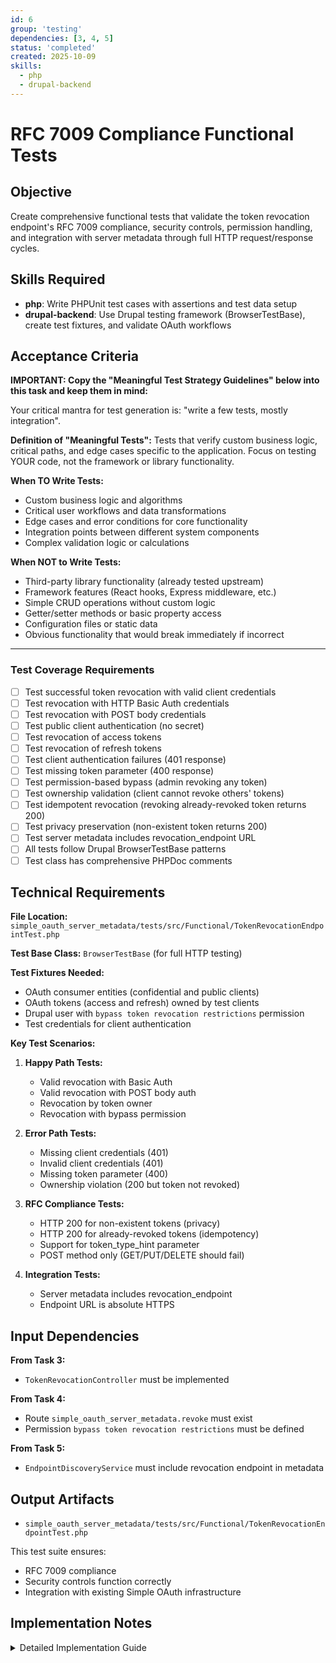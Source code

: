 ```yaml
---
id: 6
group: 'testing'
dependencies: [3, 4, 5]
status: 'completed'
created: 2025-10-09
skills:
  - php
  - drupal-backend
---
```


# RFC 7009 Compliance Functional Tests

## Objective

Create comprehensive functional tests that validate the token revocation endpoint's RFC 7009 compliance, security controls, permission handling, and integration with server metadata through full HTTP request/response cycles.

## Skills Required

- **php**: Write PHPUnit test cases with assertions and test data setup
- **drupal-backend**: Use Drupal testing framework (BrowserTestBase), create test fixtures, and validate OAuth workflows

## Acceptance Criteria

**IMPORTANT: Copy the "Meaningful Test Strategy Guidelines" below into this task and keep them in mind:**

Your critical mantra for test generation is: "write a few tests, mostly integration".

**Definition of "Meaningful Tests":**
Tests that verify custom business logic, critical paths, and edge cases specific to the application. Focus on testing YOUR code, not the framework or library functionality.

**When TO Write Tests:**

- Custom business logic and algorithms
- Critical user workflows and data transformations
- Edge cases and error conditions for core functionality
- Integration points between different system components
- Complex validation logic or calculations

**When NOT to Write Tests:**

- Third-party library functionality (already tested upstream)
- Framework features (React hooks, Express middleware, etc.)
- Simple CRUD operations without custom logic
- Getter/setter methods or basic property access
- Configuration files or static data
- Obvious functionality that would break immediately if incorrect

---

### Test Coverage Requirements

- [ ] Test successful token revocation with valid client credentials
- [ ] Test revocation with HTTP Basic Auth credentials
- [ ] Test revocation with POST body credentials
- [ ] Test public client authentication (no secret)
- [ ] Test revocation of access tokens
- [ ] Test revocation of refresh tokens
- [ ] Test client authentication failures (401 response)
- [ ] Test missing token parameter (400 response)
- [ ] Test permission-based bypass (admin revoking any token)
- [ ] Test ownership validation (client cannot revoke others' tokens)
- [ ] Test idempotent revocation (revoking already-revoked token returns 200)
- [ ] Test privacy preservation (non-existent token returns 200)
- [ ] Test server metadata includes revocation_endpoint URL
- [ ] All tests follow Drupal BrowserTestBase patterns
- [ ] Test class has comprehensive PHPDoc comments

## Technical Requirements

**File Location:** `simple_oauth_server_metadata/tests/src/Functional/TokenRevocationEndpointTest.php`

**Test Base Class:** `BrowserTestBase` (for full HTTP testing)

**Test Fixtures Needed:**

- OAuth consumer entities (confidential and public clients)
- OAuth tokens (access and refresh) owned by test clients
- Drupal user with `bypass token revocation restrictions` permission
- Test credentials for client authentication

**Key Test Scenarios:**

1. **Happy Path Tests:**
   - Valid revocation with Basic Auth
   - Valid revocation with POST body auth
   - Revocation by token owner
   - Revocation with bypass permission

2. **Error Path Tests:**
   - Missing client credentials (401)
   - Invalid client credentials (401)
   - Missing token parameter (400)
   - Ownership violation (200 but token not revoked)

3. **RFC Compliance Tests:**
   - HTTP 200 for non-existent tokens (privacy)
   - HTTP 200 for already-revoked tokens (idempotency)
   - Support for token_type_hint parameter
   - POST method only (GET/PUT/DELETE should fail)

4. **Integration Tests:**
   - Server metadata includes revocation_endpoint
   - Endpoint URL is absolute HTTPS

## Input Dependencies

**From Task 3:**

- `TokenRevocationController` must be implemented

**From Task 4:**

- Route `simple_oauth_server_metadata.revoke` must exist
- Permission `bypass token revocation restrictions` must be defined

**From Task 5:**

- `EndpointDiscoveryService` must include revocation endpoint in metadata

## Output Artifacts

- `simple_oauth_server_metadata/tests/src/Functional/TokenRevocationEndpointTest.php`

This test suite ensures:

- RFC 7009 compliance
- Security controls function correctly
- Integration with existing Simple OAuth infrastructure

## Implementation Notes

<details>
<summary>Detailed Implementation Guide</summary>

### Test Class Structure

```php
<?php

declare(strict_types=1);

namespace Drupal\Tests\simple_oauth_server_metadata\Functional;

use Drupal\Tests\BrowserTestBase;
use Drupal\consumer\Entity\Consumer;
use Drupal\simple_oauth\Entity\Oauth2Token;

/**
 * Tests the OAuth 2.0 token revocation endpoint (RFC 7009).
 *
 * @group simple_oauth_server_metadata
 */
final class TokenRevocationEndpointTest extends BrowserTestBase {

  protected static $modules = [
    'simple_oauth',
    'simple_oauth_server_metadata',
    'serialization',
  ];

  protected $defaultTheme = 'stark';

  private Consumer $testClient;
  private Oauth2Token $testToken;

  protected function setUp(): void {
    parent::setUp();
    // Create test fixtures
  }

  /**
   * Tests successful token revocation with Basic Auth.
   */
  public function testSuccessfulRevocationWithBasicAuth(): void {
    // Test implementation
  }

  // ... more test methods
}
```

### Creating Test Fixtures

```php
protected function setUp(): void {
  parent::setUp();

  // Create a test OAuth client (consumer)
  $this->testClient = Consumer::create([
    'label' => 'Test Client',
    'client_id' => 'test_client_id',
    'secret' => 'test_client_secret',
    'is_default' => FALSE,
    'confidential' => TRUE,
  ]);
  $this->testClient->save();

  // Create a test access token owned by this client
  $this->testToken = Oauth2Token::create([
    'auth_user_id' => $this->rootUser->id(),
    'client' => $this->testClient,
    'value' => 'test_token_value',
    'scopes' => [],
    'expire' => time() + 3600,
  ]);
  $this->testToken->save();
}
```

### Test: Successful Revocation with Basic Auth

```php
public function testSuccessfulRevocationWithBasicAuth(): void {
  $credentials = base64_encode('test_client_id:test_client_secret');

  $response = $this->drupalPost('/oauth/revoke', [
    'token' => 'test_token_value',
  ], [
    'headers' => [
      'Authorization' => 'Basic ' . $credentials,
    ],
  ]);

  $this->assertEquals(200, $response->getStatusCode());

  // Verify token was actually revoked
  $this->testToken = $this->reloadEntity($this->testToken);
  $this->assertTrue($this->testToken->isRevoked());
}
```

### Test: Authentication Failure

```php
public function testAuthenticationFailure(): void {
  $response = $this->drupalPost('/oauth/revoke', [
    'token' => 'test_token_value',
  ], [
    'headers' => [
      'Authorization' => 'Basic ' . base64_encode('invalid:credentials'),
    ],
  ]);

  $this->assertEquals(401, $response->getStatusCode());

  // Verify token was NOT revoked
  $this->testToken = $this->reloadEntity($this->testToken);
  $this->assertFalse($this->testToken->isRevoked());
}
```

### Test: Missing Token Parameter

```php
public function testMissingTokenParameter(): void {
  $credentials = base64_encode('test_client_id:test_client_secret');

  $response = $this->drupalPost('/oauth/revoke', [], [
    'headers' => [
      'Authorization' => 'Basic ' . $credentials,
    ],
  ]);

  $this->assertEquals(400, $response->getStatusCode());

  $data = json_decode($response->getBody(), TRUE);
  $this->assertEquals('invalid_request', $data['error']);
}
```

### Test: Privacy Preservation (Non-existent Token)

```php
public function testNonExistentTokenReturnsSuccess(): void {
  $credentials = base64_encode('test_client_id:test_client_secret');

  $response = $this->drupalPost('/oauth/revoke', [
    'token' => 'nonexistent_token_value',
  ], [
    'headers' => [
      'Authorization' => 'Basic ' . $credentials,
    ],
  ]);

  // RFC 7009: Should return 200 even for non-existent tokens (privacy)
  $this->assertEquals(200, $response->getStatusCode());
}
```

### Test: Bypass Permission

```php
public function testBypassPermissionAllowsRevokingAnyToken(): void {
  // Create another client and token
  $otherClient = Consumer::create([
    'label' => 'Other Client',
    'client_id' => 'other_client_id',
    'secret' => 'other_client_secret',
    'confidential' => TRUE,
  ]);
  $otherClient->save();

  $otherToken = Oauth2Token::create([
    'auth_user_id' => $this->rootUser->id(),
    'client' => $otherClient,
    'value' => 'other_token_value',
    'scopes' => [],
    'expire' => time() + 3600,
  ]);
  $otherToken->save();

  // Grant bypass permission to a user
  $adminUser = $this->createUser(['bypass token revocation restrictions']);
  $this->drupalLogin($adminUser);

  // testClient tries to revoke otherClient's token
  $credentials = base64_encode('test_client_id:test_client_secret');

  $response = $this->drupalPost('/oauth/revoke', [
    'token' => 'other_token_value',
  ], [
    'headers' => [
      'Authorization' => 'Basic ' . $credentials,
    ],
  ]);

  $this->assertEquals(200, $response->getStatusCode());

  // Verify token WAS revoked (because of bypass permission)
  $otherToken = $this->reloadEntity($otherToken);
  $this->assertTrue($otherToken->isRevoked());
}
```

### Test: Ownership Validation

```php
public function testOwnershipValidationPreventsUnauthorizedRevocation(): void {
  // Create another client and token
  $otherClient = Consumer::create([
    'label' => 'Other Client',
    'client_id' => 'other_client_id',
    'secret' => 'other_client_secret',
    'confidential' => TRUE,
  ]);
  $otherClient->save();

  $otherToken = Oauth2Token::create([
    'auth_user_id' => $this->rootUser->id(),
    'client' => $otherClient,
    'value' => 'other_token_value',
    'scopes' => [],
    'expire' => time() + 3600,
  ]);
  $otherToken->save();

  // testClient tries to revoke otherClient's token (no bypass permission)
  $credentials = base64_encode('test_client_id:test_client_secret');

  $response = $this->drupalPost('/oauth/revoke', [
    'token' => 'other_token_value',
  ], [
    'headers' => [
      'Authorization' => 'Basic ' . $credentials,
    ],
  ]);

  // RFC 7009: Return 200 (don't reveal ownership failure)
  $this->assertEquals(200, $response->getStatusCode());

  // Verify token was NOT revoked
  $otherToken = $this->reloadEntity($otherToken);
  $this->assertFalse($otherToken->isRevoked());
}
```

### Test: Server Metadata Integration

```php
public function testServerMetadataIncludesRevocationEndpoint(): void {
  $response = $this->drupalGet('/.well-known/oauth-authorization-server');
  $this->assertEquals(200, $response->getStatusCode());

  $metadata = json_decode($response->getBody(), TRUE);

  $this->assertArrayHasKey('revocation_endpoint', $metadata);
  $this->assertStringContainsString('/oauth/revoke', $metadata['revocation_endpoint']);

  // Verify it's an absolute URL
  $this->assertStringStartsWith('http', $metadata['revocation_endpoint']);
}
```

### Test: Idempotent Revocation

```php
public function testIdempotentRevocation(): void {
  $credentials = base64_encode('test_client_id:test_client_secret');

  // First revocation
  $response1 = $this->drupalPost('/oauth/revoke', [
    'token' => 'test_token_value',
  ], [
    'headers' => [
      'Authorization' => 'Basic ' . $credentials,
    ],
  ]);
  $this->assertEquals(200, $response1->getStatusCode());

  // Second revocation (same token)
  $response2 = $this->drupalPost('/oauth/revoke', [
    'token' => 'test_token_value',
  ], [
    'headers' => [
      'Authorization' => 'Basic ' . $credentials,
    ],
  ]);
  $this->assertEquals(200, $response2->getStatusCode());

  // Token should still be revoked
  $this->testToken = $this->reloadEntity($this->testToken);
  $this->assertTrue($this->testToken->isRevoked());
}
```

### Test: Refresh Token Revocation

```php
public function testRefreshTokenRevocation(): void {
  // Create a refresh token
  $refreshToken = Oauth2RefreshToken::create([
    'auth_user_id' => $this->rootUser->id(),
    'client' => $this->testClient,
    'value' => 'test_refresh_token',
    'scopes' => [],
    'expire' => time() + 7200,
  ]);
  $refreshToken->save();

  $credentials = base64_encode('test_client_id:test_client_secret');

  $response = $this->drupalPost('/oauth/revoke', [
    'token' => 'test_refresh_token',
    'token_type_hint' => 'refresh_token',
  ], [
    'headers' => [
      'Authorization' => 'Basic ' . $credentials,
    ],
  ]);

  $this->assertEquals(200, $response->getStatusCode());

  // Verify refresh token was revoked
  $refreshToken = $this->reloadEntity($refreshToken);
  $this->assertTrue($refreshToken->isRevoked());
}
```

### Running the Tests

```bash
# Run all tests for the module
cd /var/www/html && vendor/bin/phpunit web/modules/contrib/simple_oauth_21/modules/simple_oauth_server_metadata/tests

# Run specific test class
vendor/bin/phpunit web/modules/contrib/simple_oauth_21/modules/simple_oauth_server_metadata/tests/src/Functional/TokenRevocationEndpointTest.php

# Run with coverage report
vendor/bin/phpunit --coverage-html coverage/
```

### Test Organization

Group related tests using descriptive method names:

- `testSuccessful*` - Happy path scenarios
- `testAuthentication*` - Authentication-related tests
- `testError*` - Error condition tests
- `testRfc*` - RFC compliance tests
- `testPermission*` - Permission-based tests

### Common Testing Pitfalls to Avoid

1. **Token hashing:** Ensure test tokens are created with proper value hashing (check Simple OAuth's token creation)
2. **Client secrets:** Use plain text secrets in test fixtures (hashing handled by Consumer entity)
3. **Entity reloading:** Always reload entities from database to verify changes
4. **HTTP methods:** Use appropriate methods (POST for revocation, GET for metadata)
5. **Assertions:** Use specific assertions (`assertEquals`, not `assertTrue($a == $b)`)

### Code Coverage Goals

Aim for 100% code coverage of:

- `TokenRevocationController::revoke()`
- All error paths (401, 400)
- All success paths (200)
- Permission checking logic
- Ownership validation logic

</details>
